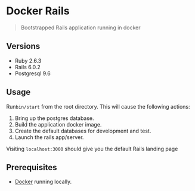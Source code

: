 # Docker Rails

> Bootstrapped Rails application running in docker

## Versions

* Ruby 2.6.3
* Rails 6.0.2
* Postgresql 9.6

## Usage

Run`bin/start` from the root directory. This will cause the following actions:
1. Bring up the postgres database.
2. Build the application docker image.
3. Create the default databases for development and test.
4. Launch the rails app/server.

Visiting `localhost:3000` should give you the default Rails landing page

## Prerequisites

* [Docker](https://www.docker.com/) running locally.
